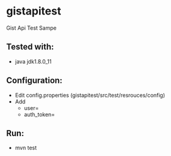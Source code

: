# gistapitest
Gist Api Test Sampe

## Tested with:
* java jdk1.8.0_11

## Configuration:
* Edit config.properties (gistapitest/src/test/resrouces/config)
* Add
	* user=
	* auth_token=

## Run:
* mvn test

